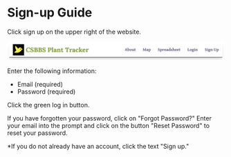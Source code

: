 # Sign-up Guide

Click sign up on the upper right of the website.

![image](./sign-up-images/header.png)

Enter the following information:
- Email (required)
- Password (required)

Click the green log in button.

If you have forgotten your password, click on "Forgot Password?" Enter your email into the prompt and click on the button "Reset Password" to reset your password.

*If you do not already have an account, click the text "Sign up."